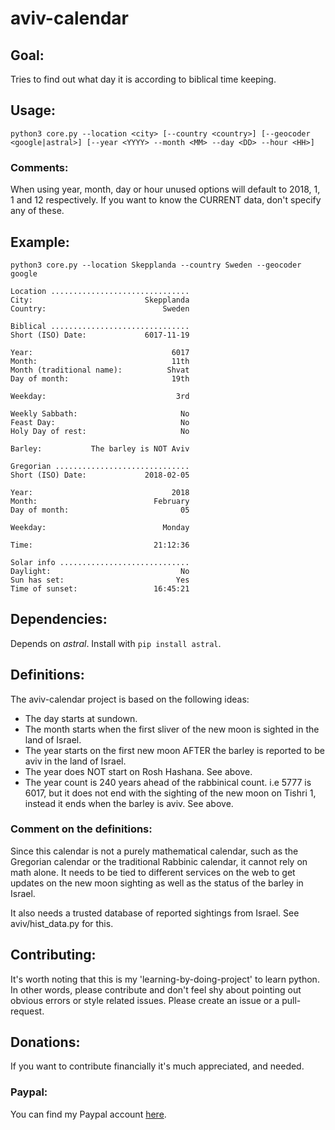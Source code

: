 # aviv-calendar
## Goal: 
Tries to find out what day it is according to biblical time keeping.
## Usage:
`python3 core.py --location <city> [--country <country>] [--geocoder <google|astral>] [--year <YYYY> --month <MM> --day <DD> --hour <HH>]`
### Comments:
When using year, month, day or hour unused options will default to 2018, 1, 1 and 12 respectively. If you want to know the CURRENT data, don't specify any of these.
## Example:
```
python3 core.py --location Skepplanda --country Sweden --geocoder google

Location ...............................
City:                         Skepplanda
Country:                          Sweden

Biblical ...............................
Short (ISO) Date:             6017-11-19

Year:                               6017
Month:                              11th
Month (traditional name):          Shvat
Day of month:                       19th

Weekday:                             3rd

Weekly Sabbath:                       No
Feast Day:                            No
Holy Day of rest:                     No

Barley:           The barley is NOT Aviv

Gregorian ..............................
Short (ISO) Date:             2018-02-05

Year:                               2018
Month:                          February
Day of month:                         05

Weekday:                          Monday

Time:                           21:12:36

Solar info .............................
Daylight:                             No
Sun has set:                         Yes
Time of sunset:                 16:45:21
```
<!-- ### Screenshot: -->
<!-- ![aviv-calendar screenshot](https://www.avivcalendar.com/img/screenshot_2.png) -->
## Dependencies:
Depends on *astral*. Install with `pip install astral`.
## Definitions:
The aviv-calendar project is based on the following ideas:
* The day starts at sundown.
* The month starts when the first sliver of the new moon is sighted in the land of Israel.
* The year starts on the first new moon AFTER the barley is reported to be aviv in the land of Israel.
* The year does NOT start on Rosh Hashana. See above.
* The year count is 240 years ahead of the rabbinical count. i.e 5777 is 6017, but it does not end with the sighting of the new moon on Tishri 1, instead it ends when the barley is aviv. See above.
### Comment on the definitions:
Since this calendar is not a purely mathematical calendar, such as the Gregorian calendar or the traditional Rabbinic calendar, it cannot rely on math alone. It needs to be tied to different services on the web to get updates on the new moon sighting as well as the status of the barley in Israel.

It also needs a trusted database of reported sightings from Israel. See aviv/hist_data.py for this.
## Contributing:
It's worth noting that this is my 'learning-by-doing-project' to learn python. In other words, please contribute and don't feel shy about pointing out obvious errors or style related issues. Please create an issue or a pull-request.
## Donations:
If you want to contribute financially it's much appreciated, and needed.
### Paypal:
You can find my Paypal account [here](https://www.paypal.me/johanthoren).
